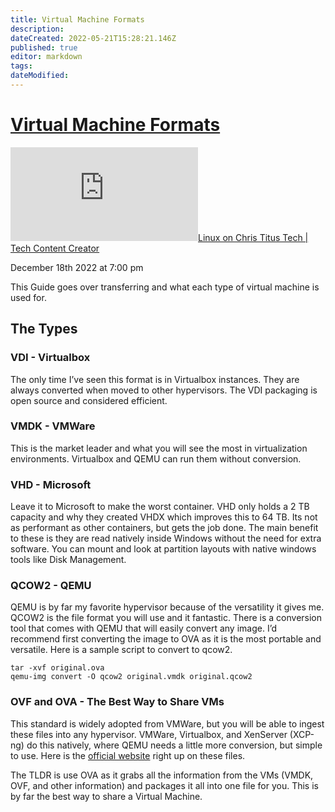 ```yaml
---
title: Virtual Machine Formats
description: 
dateCreated: 2022-05-21T15:28:21.146Z
published: true
editor: markdown
tags: 
dateModified: 
---
```

# [Virtual Machine Formats](https://christitus.com/virtual-machine-formats/ "See on original website")

[![✇](https://freshrss.commsnet.org/f.php?e35a1391)Linux on Chris Titus Tech | Tech Content Creator](https://freshrss.commsnet.org/i/?get=f_7 "Filter") 

December 18th 2022 at 7:00 pm

This Guide goes over transferring and what each type of virtual machine is used for.

## The Types

### VDI - Virtualbox

The only time I’ve seen this format is in Virtualbox instances. They are always converted when moved to other hypervisors. The VDI packaging is open source and considered efficient.

### VMDK - VMWare

This is the market leader and what you will see the most in virtualization environments. Virtualbox and QEMU can run them without conversion.

### VHD - Microsoft

Leave it to Microsoft to make the worst container. VHD only holds a 2 TB capacity and why they created VHDX which improves this to 64 TB. Its not as performant as other containers, but gets the job done. The main benefit to these is they are read natively inside Windows without the need for extra software. You can mount and look at partition layouts with native windows tools like Disk Management.

### QCOW2 - QEMU

QEMU is by far my favorite hypervisor because of the versatility it gives me. QCOW2 is the file format you will use and it fantastic. There is a conversion tool that comes with QEMU that will easily convert any image. I’d recommend first converting the image to OVA as it is the most portable and versatile. Here is a sample script to convert to qcow2.

```
tar -xvf original.ova
qemu-img convert -O qcow2 original.vmdk original.qcow2
```

### OVF and OVA - The Best Way to Share VMs

This standard is widely adopted from VMWare, but you will be able to ingest these files into any hypervisor. VMWare, Virtualbox, and XenServer (XCP-ng) do this natively, where QEMU needs a little more conversion, but simple to use. Here is the [official website](https://docs.vmware.com/en/VMware-vSphere/7.0/com.vmware.vsphere.vm_admin.doc/GUID-AE61948B-C2EE-436E-BAFB-3C7209088552.html) right up on these files.

The TLDR is use OVA as it grabs all the information from the VMs (VMDK, OVF, and other information) and packages it all into one file for you. This is by far the best way to share a Virtual Machine.